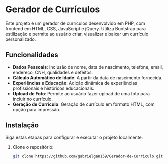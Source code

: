 # Gerador de Currículos

Este projeto é um gerador de currículos desenvolvido em PHP, com frontend em HTML, CSS, JavaScript e jQuery. Utiliza Bootstrap para estilização e permite ao usuário criar, visualizar e baixar um currículo personalizado.

## Funcionalidades

- **Dados Pessoais**: Inclusão de nome, data de nascimento, telefone, email, endereço, CNH, qualidades e defeitos.
- **Cálculo Automático de Idade**: A partir da data de nascimento fornecida.
- **Experiências e Educação**: Adição dinâmica de experiências profissionais e históricos educacionais.
- **Upload de Foto**: Permite ao usuário fazer upload de uma foto para incluir no currículo.
- **Geração de Currículo**: Geração de currículo em formato HTML, com opção para impressão.

## Instalação

Siga estas etapas para configurar e executar o projeto localmente:

1. Clone o repositório:
   ```bash
   git clone https://github.com/gabrielgan159/Gerador-de-Curriculo.git
